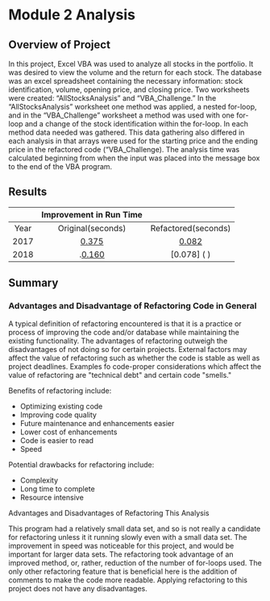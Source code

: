 # **Module 2 Analysis**

## **Overview of Project**

In this project, Excel VBA was used to analyze all stocks in the portfolio.  It was desired to view the volume and the return for each stock.  The database was an excel spreadsheet containing the necessary information:  stock identification, volume, opening price, and closing price.  Two worksheets were created:  “AllStocksAnalysis” and “VBA_Challenge.”  In the “AllStocksAnalysis” worksheet one method was applied, a nested for-loop, and in the “VBA_Challenge” worksheet a method was used with one for-loop and a change of the stock identification within the for-loop.  In each method data needed was gathered.  This data gathering also differed in each analysis in that arrays were used for the starting price and the ending price in the refactored code (“VBA_Challenge).  The analysis time was calculated beginning from when the input was placed into the message box to the end of the VBA program.

## **Results**


|      |**Improvement in Run Time**|             |
| :---: | :--: | :---: |
| Year | Original(seconds) | Refactored(seconds) |
| 2017 | [0.375](https://github.com/linearcoffeecup/stock-analysis/tree/main/Resources)| [0.082]( )          |
| 2018 |.[0.160]( )		     | [0.078] ( )          |


## **Summary**

### Advantages and Disadvantage of Refactoring Code in General

A typical definition of refactoring encountered is that it is a practice or process of improving the code and/or database while maintaining the existing functionality.  The advantages of refactoring outweigh the disadvantages of not doing so for certain projects.  External factors may affect the value of refactoring such as whether the code is stable as well as project deadlines.  Examples fo code-proper considerations which affect the value of refactoring are "technical debt" and certain code "smells."

Benefits of refactoring include:

- Optimizing existing code
- Improving code quality
- Future maintenance and enhancements easier
- Lower cost of enhancements
- Code is easier to read
- Speed

Potential drawbacks for refactoring include:

- Complexity
- Long time to complete
- Resource intensive

Advantages and Disadvantages of Refactoring This Analysis

This program had a relatively small data set, and so is not really a candidate for refactoring unless it it running slowly even with a small data set.  The improvement in speed was noticeable for this project, and would be important for larger data sets.   The refactoring took advantage of an improved method, or, rather, reduction of the number of for-loops used.  The only other refactoring feature that is beneficial here is the addition of comments to make the code more readable.  Applying refactoring to this project does not have any disadvantages.
